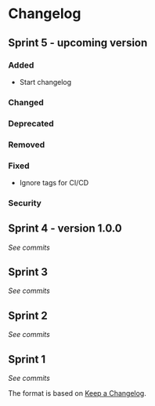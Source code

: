 # Changelog

## Sprint 5 - upcoming version

### Added

- Start changelog

### Changed

### Deprecated

### Removed

### Fixed

- Ignore tags for CI/CD

### Security

## Sprint 4 - version 1.0.0

_See commits_

## Sprint 3

_See commits_

## Sprint 2

_See commits_

## Sprint 1

_See commits_

The format is based on [Keep a Changelog](https://keepachangelog.com/).
